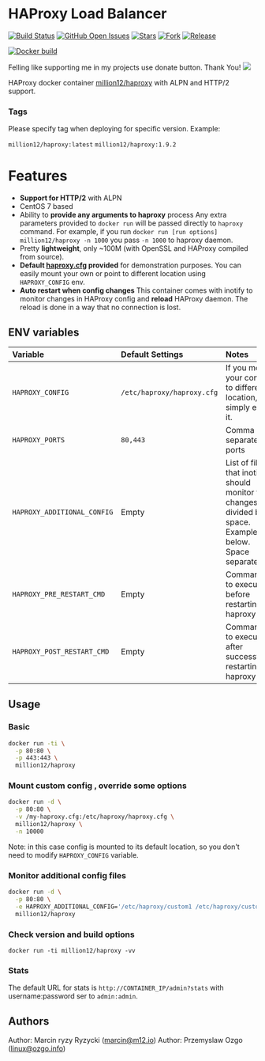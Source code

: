 # HAProxy Load Balancer
[![Build Status](https://travis-ci.org/million12/docker-haproxy.svg?branch=master)](https://travis-ci.org/million12/docker-haproxy)
[![GitHub Open Issues](https://img.shields.io/github/issues/million12/docker-haproxy.svg)](https://github.com/million12/docker-haproxy/issues)
[![Stars](https://img.shields.io/github/stars/million12/docker-haproxy.svg?style=social&label=Stars)]()
[![Fork](https://img.shields.io/github/forks/million12/docker-haproxy.svg?style=social&label=Fork)]()
[![Release](https://img.shields.io/github/release/million12/docker-haproxy.svg)](http://microbadger.com/images/million12/haproxy.svg)

[![Docker build](http://dockeri.co/image/million12/haproxy)](https://hub.docker.com/r/million12/haproxy/)

Felling like supporting me in my projects use donate button. Thank You!
[![](https://img.shields.io/badge/donate-PayPal-blue.svg)](https://www.paypal.me/POzgo)

HAProxy docker container [million12/haproxy](https://registry.hub.docker.com/u/million12/haproxy/) with ALPN and HTTP/2 support.

### Tags
Please specify tag when deploying for specific version.
Example:

`million12/haproxy:latest`
`million12/haproxy:1.9.2`

# Features

* **Support for HTTP/2** with ALPN
* CentOS 7 based
* Ability to **provide any arguments to haproxy** process
  Any extra parameters provided to `docker run` will be passed directly to `haproxy` command.
  For example, if you run `docker run [run options] million12/haproxy -n 1000` you pass `-n 1000` to haproxy daemon.
* Pretty **lightweight**, only ~100M (with OpenSSL and HAProxy compiled from source).
* **Default [haproxy.cfg](container-files/etc/haproxy/haproxy.cfg) provided** for demonstration purposes. You can easily mount your own or point to different location using `HAPROXY_CONFIG` env.
* **Auto restart when config changes**
  This container comes with inotify to monitor changes in HAProxy config and **reload** HAProxy daemon. The reload is done in a way that no connection is lost.

## ENV variables

|Variable|Default Settings|Notes|
|:--|:--|:--|
|`HAPROXY_CONFIG`|`/etc/haproxy/haproxy.cfg`|If you mount your config to different location, simply edit it.|
|`HAPROXY_PORTS`|`80,443`|Comma separated ports|
|`HAPROXY_ADDITIONAL_CONFIG`|Empty|List of file that inotify should monitor for changes divided by space. Example below. Space separated|
|`HAPROXY_PRE_RESTART_CMD`|Empty|Command to execute before restarting haproxy|
|`HAPROXY_POST_RESTART_CMD`|Empty|Command to execute after successfully restarting haproxy|

## Usage

### Basic

```bash
docker run -ti \
  -p 80:80 \
  -p 443:443 \
  million12/haproxy
```

### Mount custom config , override some options

```bash
docker run -d \
  -p 80:80 \
  -v /my-haproxy.cfg:/etc/haproxy/haproxy.cfg \
  million12/haproxy \
  -n 10000
```
Note: in this case config is mounted to its default location, so you don't need to modify
`HAPROXY_CONFIG` variable.

### Monitor additional config files

```bash
docker run -d \
  -p 80:80 \
  -e HAPROXY_ADDITIONAL_CONFIG='/etc/haproxy/custom1 /etc/haproxy/custom2' \
  million12/haproxy
```

### Check version and build options

`docker run -ti million12/haproxy -vv`

### Stats
The default URL for stats is `http://CONTAINER_IP/admin?stats` with username:password ser to `admin:admin`.

## Authors

Author: Marcin ryzy Ryzycki (<marcin@m12.io>)
Author: Przemyslaw Ozgo (<linux@ozgo.info>)
